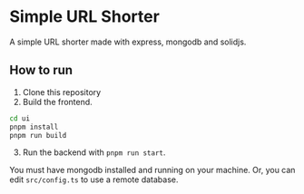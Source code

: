 # Simple URL Shorter

A simple URL shorter made with express, mongodb and solidjs.

## How to run

1. Clone this repository
2. Build the frontend.
```bash
cd ui
pnpm install
pnpm run build
```
3. Run the backend with `pnpm run start`.

You must have mongodb installed and running on your machine. Or, you can edit `src/config.ts` to use a remote database.